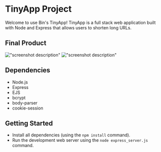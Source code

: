 # TinyApp Project

Welcome to use Bin's TinyApp!
TinyApp is a full stack web application built with Node and Express that allows users to shorten long URLs.
## Final Product

!["screenshot description"](#)
!["screenshot description"](#)

## Dependencies

- Node.js
- Express
- EJS
- bcrypt
- body-parser
- cookie-session

## Getting Started

- Install all dependencies (using the `npm install` command).
- Run the development web server using the `node express_server.js` command.
